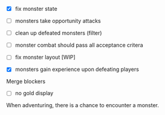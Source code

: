 
- [x] fix monster state
- [ ] monsters take opportunity attacks
- [ ] clean up defeated monsters (filter)
- [ ] monster combat should pass all acceptance critera
- [ ] fix monster layout [WIP]
- [x] monsters gain experience upon defeating players



Merge blockers

- [ ] no gold display


When adventuring, there is a chance to encounter a monster. 

